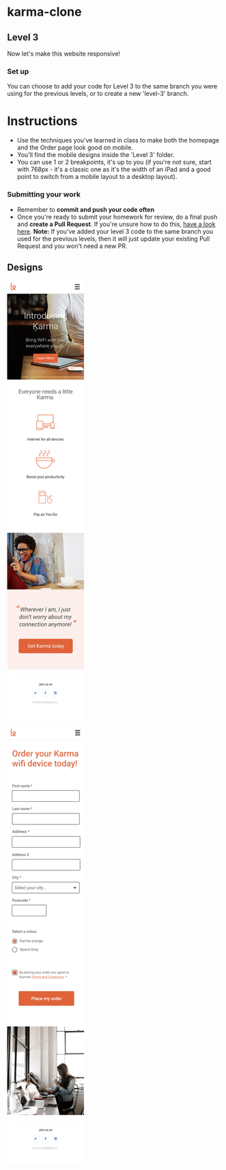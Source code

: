 # karma-clone
## Level 3

Now let's make this website responsive! 

### Set up

You can choose to add your code for Level 3 to the same branch you were using for the previous levels, or to create a new 'level-3' branch. 

# Instructions

- Use the techniques you've learned in class to make both the homepage and the Order page look good on mobile. 
- You'll find the mobile designs inside the 'Level 3' folder. 
- You can use 1 or 2 breakpoints, it's up to you (if you're not sure, start with 768px - it's a classic one as it's the width of an iPad and a good point to switch from a mobile layout to a desktop layout).

### Submitting your work
 - Remember to **commit and push your code often**
 - Once you're ready to submit your homework for review, do a final push and **create a Pull Request**. If you're unsure how to do this, [have a look here](https://syllabus.codeyourfuture.io/git/cheatsheet/#i-want-to-send-my-code-to-volunteers-pushing).
 **Note:** If you've added your level 3 code to the same branch you used for the previous levels, then it will just update your existing Pull Request and you won't need a new PR. 

## Designs

![Homepage mobile design](./homepage-mobile.png)

![Store mobile design](./store-mobile.png)
